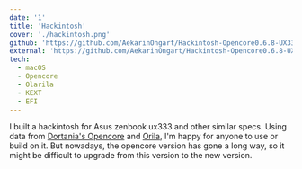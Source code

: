 ```yaml
---
date: '1'
title: 'Hackintosh'
cover: './hackintosh.png'
github: 'https://github.com/AekarinOngart/Hackintosh-Opencore0.6.8-UX333'
external: 'https://github.com/AekarinOngart/Hackintosh-Opencore0.6.8-UX333'
tech:
  - macOS
  - Opencore
  - Olarila
  - KEXT
  - EFI
---
```


I built a hackintosh for Asus zenbook ux333 and other similar specs. Using data from [Dortania's Opencore](https://dortania.github.io/OpenCore-Install-Guide/) and [Orila](https://www.olarila.com/), I'm happy for anyone to use or build on it. But nowadays, the opencore version has gone a long way, so it might be difficult to upgrade from this version to the new version.
